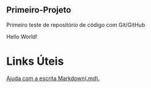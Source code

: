 ## Primeiro-Projeto
Primeiro teste de repositório de código com Git/GitHub

Hello World!

# Links Úteis
[Ajuda com a escrita Markdown(.md).](https://docs.pipz.com/central-de-ajuda/learning-center/guia-basico-de-markdown#open)
